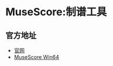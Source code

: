 # MuseScore:制谱工具
## 官方地址
- [官网](https://musescore.org/zh-hans)
- [MuseScore Win64](https://musescore.org/zh-hans/download/musescore.msi)